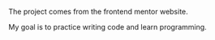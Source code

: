 The project comes from the frontend mentor website.

My goal is to practice writing code and learn programming.
